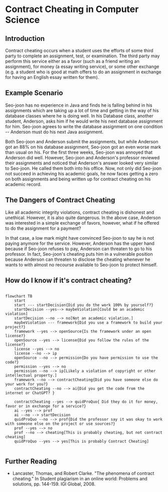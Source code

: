 # Contract Cheating in Computer Science

## Introduction

Contract cheating occurs when a student uses the efforts of some third party to complete an assignment,
test, or examination. The third party may perform this service either as a favor (such as a friend writing an assignment), for money (a essay writing service), or some other exchange (e.g. a student who is good at math offers to do an assignment in exchange for having an English essay written for them).

## Example Scenario

Seo-joon has no experience in Java and finds he is falling behind in his assignments which are taking up a lot of time and getting in the way of his database classes where he is doing well. In his Database class, another student, Anderson, asks him if he would write his next database assignment for him. Seo-joon agrees to write the database assignment on one condition -- Anderson must do his next Java assignment.

Both Seo-joon and Anderson submit the assignments, but while Anderson got an 88% on his database assignment, Seo-joon got an even worse mark than usual on his. For the first three weeks, Seo-joon was annoyed that Anderson did well. However, Seo-joon and Anderson's professor reviewed their assignments and noticed that Anderson's answer looked very similar to Seo-joon. He called them both into his office. Now, not only did Seo-joon not succeed in achieving his academic goals, he now faces getting a zero on both assignments and being written up for contract cheating on his academic record.

## The Dangers of Contract Cheating

Like all academic integrity violations, contract cheating is dishonest and unethical. However, it is also quite dangerous. In the above case, Anderson was interested in a simple exchange of favors, however, what if he offered to do the assignment for a payment?

In that case, a low mark might have convinced Seo-joon to say he is not paying anymore for the service. However, Anderson has the upper hand because if Seo-joon refuses to pay, Anderson can threaten to go to his professor. In fact, Seo-joon's cheating puts him in a vulnerable position because Anderson can threaten to disclose the cheating whenever he wants to with almost no recourse available to Seo-joon to protect himself.

## How do I know if it's contract cheating?

```mermaid

flowchart TB
    start
    start --- startDecision{Did you do the work 100% by yourself?}
    startDecision --yes--> maybeViolation[Could be an academic violation]
    startDecision --no --> no[Not an academic violation.]
    maybeViolation --- framework{Did you use a framework to build your project?}
    framework --yes --> openSource{Is the framework under an open license?}
    openSource --yes --> license{Did you follow the rules of the license?}
    license --yes --> no
    license --no --> ip
    openSource --no --> permission{Do you have permission to use the code?}
    permission --yes --> no
    permission --no --> ip[Likely a violation of copyright or other intellectual property.]
    framework --no --> contractCheating{Did you have someone else do your work for you?}
    contractCheating --no --> ai{Did you get the code from the internet or ChatGPT? }

    contractCheating --yes --> quidProQuo{ Did they do it for money, favor or in exchange for a service?}
    ai --yes --> prof
    ai --no --> startDecision
    quidProQuo --no --> prof{Did the professor say it was okay to work with someone else on the project or use sources?}
    prof --yes --> no
    prof --no --> cheating[This is probably cheating, but not contract cheating]
    quidProQuo --yes --> yes[This is probably Contract Cheating]


```

## Further Reading


- Lancaster, Thomas, and Robert Clarke. "The phenomena of contract cheating." In Student plagiarism in an online world: Problems and solutions, pp. 144-159. IGI Global, 2008.